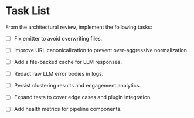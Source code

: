 # Task List

From the architectural review, implement the following tasks:

- [ ] Fix emitter to avoid overwriting files.
- [ ] Improve URL canonicalization to prevent over-aggressive normalization.
- [ ] Add a file-backed cache for LLM responses.
- [ ] Redact raw LLM error bodies in logs.
- [ ] Persist clustering results and engagement analytics.
- [ ] Expand tests to cover edge cases and plugin integration.
- [ ] Add health metrics for pipeline components.

